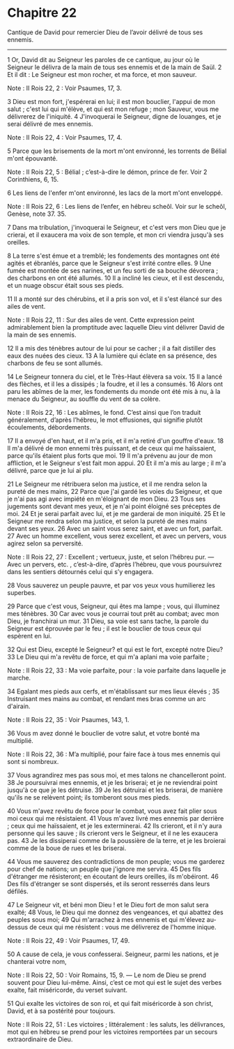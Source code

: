 # Chapitre 22

Cantique de David pour remercier Dieu de l’avoir délivré de tous ses ennemis.

***

1 Or, David dit au Seigneur les paroles de ce cantique, au jour où le Seigneur le délivra de la main de tous ses ennemis et de la main de Saül. 2 Et il dit : Le Seigneur est mon rocher, et ma force, et mon sauveur.

<span class="bible-note">Note : </span> II Rois 22, 2 : Voir Psaumes, 17, 3.

3 Dieu est mon fort, j'espérerai en lui; il est mon bouclier, l'appui de mon salut ; c'est lui qui m'élève, et qui est mon refuge ; mon Sauveur, vous me délivrerez de l'iniquité. 4 J'invoquerai le Seigneur, digne de louanges, et je serai délivré de mes ennemis.

<span class="bible-note">Note : </span> II Rois 22, 4 : Voir Psaumes, 17, 4.


5 Parce que les brisements de la mort m'ont environné, les torrents de Bélial m'ont épouvanté.

<span class="bible-note">Note : </span> II Rois 22, 5 : Bélial ; c’est-à-dire le démon, prince de fer. Voir 2 Corinthiens, 6, 15.

6 Les liens de l'enfer m'ont environné, les lacs de la mort m'ont enveloppé.

<span class="bible-note">Note : </span> II Rois 22, 6 : Les liens de l’enfer, en hébreu scheôl. Voir sur le scheôl, Genèse, note 37. 35.

7 Dans ma tribulation, j'invoquerai le Seigneur, et c'est vers mon Dieu que je crierai, et il exaucera ma voix de son temple, et mon cri viendra jusqu'à ses oreilles.


8 La terre s'est émue et a tremblé; les fondements des montagnes ont été agités et ébranlés, parce que le Seigneur s'est irrité contre elles. 9 Une fumée est montée de ses narines, et un feu sorti de sa bouche dévorera ; des charbons en ont été allumés. 10 Il a incliné les cieux, et il est descendu, et un nuage obscur était sous ses pieds.


11 Il a monté sur des chérubins, et il a pris son vol, et il s'est élancé sur des ailes de vent.

<span class="bible-note">Note : </span> II Rois 22, 11 : Sur des ailes de vent. Cette expression peint admirablement bien la promptitude avec laquelle Dieu vint délivrer David de la main de ses ennemis.

12 Il a mis des ténèbres autour de lui pour se cacher ; il a fait distiller des eaux des nuées des cieux. 13 A la lumière qui éclate en sa présence, des charbons de feu se sont allumés.


14 Le Seigneur tonnera du ciel, et le Très-Haut élèvera sa voix. 15 Il a lancé des flèches, et il les a dissipés ; la foudre, et il les a consumés. 16 Alors ont paru les abîmes de la mer, les fondements du monde ont été mis à nu, à la menace du Seigneur, au souffle du vent de sa colère.

<span class="bible-note">Note : </span> II Rois 22, 16 : Les abîmes, le fond. C’est ainsi que l’on traduit généralement, d’après l’hébreu, le mot effusiones, qui signifie plutôt écoulements, débordements.


17 Il a envoyé d'en haut, et il m'a pris, et il m'a retiré d'un gouffre d'eaux. 18 Il m'a délivré de mon ennemi très puissant, et de ceux qui me haïssaient, parce qu'ils étaient plus forts que moi. 19 Il m'a prévenu au jour de mon affliction, et le Seigneur s'est fait mon appui. 20 Et il m'a mis au large ; il m'a délivré, parce que je lui ai plu.


21 Le Seigneur me rétribuera selon ma justice, et il me rendra selon la pureté de mes mains, 22 Parce que j'ai gardé les voies du Seigneur, et que je n'ai pas agi avec impiété en m'éloignant de mon Dieu. 23 Tous ses jugements sont devant mes yeux, et je n'ai point éloigné ses préceptes de moi. 24 Et je serai parfait avec lui, et je me garderai de mon iniquité. 25 Et le Seigneur me rendra selon ma justice, et selon la pureté de mes mains devant ses yeux. 26 Avec un saint vous serez saint, et avec un fort, parfait. 27 Avec un homme excellent, vous serez excellent, et avec un pervers, vous agirez selon sa perversité.

<span class="bible-note">Note : </span> II Rois 22, 27 : Excellent ; vertueux, juste, et selon l’hébreu pur. ― Avec un pervers, etc. , c’est-à-dire, d’après l’hébreu, que vous poursuivrez dans les sentiers détournés celui qui s’y engagera.

28 Vous sauverez un peuple pauvre, et par vos yeux vous humilierez les superbes.


29 Parce que c'est vous, Seigneur, qui êtes ma lampe ; vous, qui illuminez mes ténèbres. 30 Car avec vous je courrai tout prêt au combat; avec mon Dieu, je franchirai un mur. 31 Dieu, sa voie est sans tache, la parole du Seigneur est éprouvée par le feu ; il est le bouclier de tous ceux qui espèrent en lui.


32 Qui est Dieu, excepté le Seigneur? et qui est le fort, excepté notre Dieu? 33 Le Dieu qui m'a revêtu de force, et qui m'a aplani ma voie parfaite ;

<span class="bible-note">Note : </span> II Rois 22, 33 : Ma voie parfaite, pour : la voie parfaite dans laquelle je marche.

34 Egalant mes pieds aux cerfs, et m'établissant sur mes lieux élevés ; 35 Instruisant mes mains au combat, et rendant mes bras comme un arc d'airain.

<span class="bible-note">Note : </span> II Rois 22, 35 : Voir Psaumes, 143, 1.


36 Vous m avez donné le bouclier de votre salut, et votre bonté ma multiplié.

<span class="bible-note">Note : </span> II Rois 22, 36 : M’a multiplié, pour faire face à tous mes ennemis qui sont si nombreux.

37 Vous agrandirez mes pas sous moi, et mes talons ne chancelleront point. 38 Je poursuivrai mes ennemis, et je les briserai; et je ne reviendrai point jusqu'à ce que je les détruise. 39 Je les détruirai et les briserai, de manière qu'ils ne se relèvent point; ils tomberont sous mes pieds.


40 Vous m'avez revêtu de force pour le combat, vous avez fait plier sous moi ceux qui me résistaient. 41 Vous m'avez livré mes ennemis par derrière ; ceux qui me haïssaient, et je les exterminerai. 42 Ils crieront, et il n'y aura personne qui les sauve ; ils crieront vers le Seigneur, et il ne les exaucera pas. 43 Je les dissiperai comme de la poussière de la terre, et je les broierai comme de la boue de rues et les briserai.


44 Vous me sauverez des contradictions de mon peuple; vous me garderez pour chef de nations; un peuple que j'ignore me servira. 45 Des fils d'étranger me résisteront; en écoutant de leurs oreilles, ils m'obéiront. 46 Des fils d'étranger se sont dispersés, et ils seront resserrés dans leurs défilés.


47 Le Seigneur vit, et béni mon Dieu ! et le Dieu fort de mon salut sera exalté; 48 Vous, le Dieu qui me donnez des vengeances, et qui abattez des peuples sous moi; 49 Qui m'arrachez à mes ennemis et qui m'élevez au-dessus de ceux qui me résistent : vous me délivrerez de l'homme inique.

<span class="bible-note">Note : </span> II Rois 22, 49 : Voir Psaumes, 17, 49.

50 A cause de cela, je vous confesserai. Seigneur, parmi les nations, et je chanterai votre nom,

<span class="bible-note">Note : </span> II Rois 22, 50 : Voir Romains, 15, 9. ― Le nom de Dieu se prend souvent pour Dieu lui-même. Ainsi, c’est ce mot qui est le sujet des verbes exalte, fait miséricorde, du verset suivant.


51 Qui exalte les victoires de son roi, et qui fait miséricorde à son christ, David, et à sa postérité pour toujours.

<span class="bible-note">Note : </span> II Rois 22, 51 : Les victoires ; littéralement : les saluts, les délivrances, mot qui en hébreu se prend pour les victoires remportées par un secours extraordinaire de Dieu.

